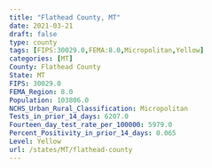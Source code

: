 ```yaml
---
title: "Flathead County, MT"
date: 2021-03-21
draft: false
type: county
tags: [FIPS:30029.0,FEMA:8.0,Micropolitan,Yellow]
categories: [MT]
County: Flathead County
State: MT
FIPS: 30029.0
FEMA_Region: 8.0
Population: 103806.0
NCHS_Urban_Rural_Classification: Micropolitan
Tests_in_prior_14_days: 6207.0
Fourteen_day_test_rate_per_100000: 5979.0
Percent_Positivity_in_prior_14_days: 0.065
Level: Yellow
url: /states/MT/flathead-county
---
```




